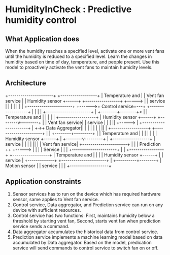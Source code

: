 #  HumidityInCheck : Predictive humidity control
## What Application does

When the humidity reaches a specified level, activate one or more vent fans until the humidity is reduced to a specified level. Learn the changes in humidity based on time of day, temperature, and people present. Use this model to proactively activate the vent fans to maintain humidity levels.

## Architecture
+----------------------+                                          +------------------+
|   Temperature and    |                                          | Vent fan service |
|   Humidity sensor    +------+       +-----------------+   +----->                  |
|   service            |      |       |                 |   |     |                  |
+----------------------+      +------>+  Control service+---+     +------------------+
                              |       |                 |   |
+----------------------+      |       +--------+--------+<  |
|   Temperature and    |      |                |         |  |     +------------------+
|   Humidity sensor    +------+       +--------v---------+  |     |  Vent fan service|
|   service            |      |       |                 ||  +----->                  |
+----------------------+      |    +->+  Data Aggregator||  |     |                  |
                              |    |  |                 ||  |     +------------------+
+----------------------+      |    |  +--------+---------+  |
|   Temperature and    |      |    |           |         |  |
|   Humidity sensor    +------+    |  +--------v---------+  |     +------------------+
|   service            |      |    |  |                 ||  |     |  Vent fan service|
+----------------------+      |    |  |  Prediction     ++  +----->                  |
                              |    |  |  Service        |         |                  |
+----------------------+      |    |  +-----------------+         +------------------+
|   Temperature and    |      |    |
|   Humidity sensor    +------+    |
|   service            |           +-------------+
+----------------------+                         |
                                      +----------+--------+
                                      |  Motion sensor    |
                                      |  service          |
                                      |                   |
                                      +-------------------+


## Application constraints

1. Sensor services has to run on the device which has required hardware sensor, same applies to Vent fan service.
2. Control service, Data aggregator, and Prediction service can run on any device with sufficient resources.
3. Control service has two functions: First, maintains humidity below a threshold by starting vent fan, Second, starts vent fan when prediction service sends a command.
4. Data aggregator accumulates the historical data from control service.
6. Prediction service implements a machine learning model based on data accumulated by Data aggregator. Based on the model, predication service will send commands to control service to switch fan on or off.
